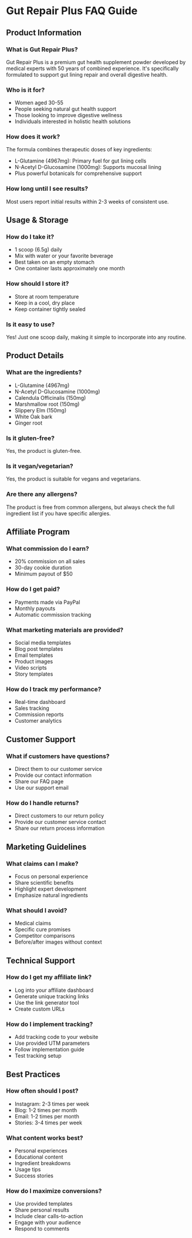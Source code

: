 # Gut Repair Plus FAQ Guide

## Product Information

### What is Gut Repair Plus?
Gut Repair Plus is a premium gut health supplement powder developed by medical experts with 50 years of combined experience. It's specifically formulated to support gut lining repair and overall digestive health.

### Who is it for?
- Women aged 30-55
- People seeking natural gut health support
- Those looking to improve digestive wellness
- Individuals interested in holistic health solutions

### How does it work?
The formula combines therapeutic doses of key ingredients:
- L-Glutamine (4967mg): Primary fuel for gut lining cells
- N-Acetyl D-Glucosamine (1000mg): Supports mucosal lining
- Plus powerful botanicals for comprehensive support

### How long until I see results?
Most users report initial results within 2-3 weeks of consistent use.

## Usage & Storage

### How do I take it?
- 1 scoop (6.5g) daily
- Mix with water or your favorite beverage
- Best taken on an empty stomach
- One container lasts approximately one month

### How should I store it?
- Store at room temperature
- Keep in a cool, dry place
- Keep container tightly sealed

### Is it easy to use?
Yes! Just one scoop daily, making it simple to incorporate into any routine.

## Product Details

### What are the ingredients?
- L-Glutamine (4967mg)
- N-Acetyl D-Glucosamine (1000mg)
- Calendula Officinalis (150mg)
- Marshmallow root (150mg)
- Slippery Elm (150mg)
- White Oak bark
- Ginger root

### Is it gluten-free?
Yes, the product is gluten-free.

### Is it vegan/vegetarian?
Yes, the product is suitable for vegans and vegetarians.

### Are there any allergens?
The product is free from common allergens, but always check the full ingredient list if you have specific allergies.

## Affiliate Program

### What commission do I earn?
- 20% commission on all sales
- 30-day cookie duration
- Minimum payout of $50

### How do I get paid?
- Payments made via PayPal
- Monthly payouts
- Automatic commission tracking

### What marketing materials are provided?
- Social media templates
- Blog post templates
- Email templates
- Product images
- Video scripts
- Story templates

### How do I track my performance?
- Real-time dashboard
- Sales tracking
- Commission reports
- Customer analytics

## Customer Support

### What if customers have questions?
- Direct them to our customer service
- Provide our contact information
- Share our FAQ page
- Use our support email

### How do I handle returns?
- Direct customers to our return policy
- Provide our customer service contact
- Share our return process information

## Marketing Guidelines

### What claims can I make?
- Focus on personal experience
- Share scientific benefits
- Highlight expert development
- Emphasize natural ingredients

### What should I avoid?
- Medical claims
- Specific cure promises
- Competitor comparisons
- Before/after images without context

## Technical Support

### How do I get my affiliate link?
- Log into your affiliate dashboard
- Generate unique tracking links
- Use the link generator tool
- Create custom URLs

### How do I implement tracking?
- Add tracking code to your website
- Use provided UTM parameters
- Follow implementation guide
- Test tracking setup

## Best Practices

### How often should I post?
- Instagram: 2-3 times per week
- Blog: 1-2 times per month
- Email: 1-2 times per month
- Stories: 3-4 times per week

### What content works best?
- Personal experiences
- Educational content
- Ingredient breakdowns
- Usage tips
- Success stories

### How do I maximize conversions?
- Use provided templates
- Share personal results
- Include clear calls-to-action
- Engage with your audience
- Respond to comments 